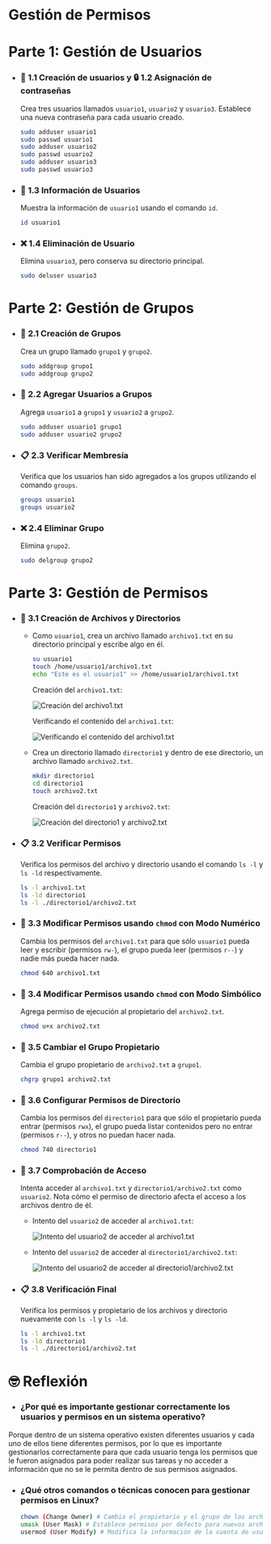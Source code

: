 # Gestión de Permisos
# Parte 1: Gestión de Usuarios
- ### 📝 1.1 Creación de usuarios  y 🔒 1.2 Asignación de contraseñas

    Crea tres usuarios llamados `usuario1`, `usuario2` y `usuario3`. Establece una nueva contraseña para cada usuario creado.

    ```bash
    sudo adduser usuario1
    sudo passwd usuario1
    sudo adduser usuario2
    sudo passwd usuario2
    sudo adduser usuario3
    sudo passwd usuario3
    ```
- ### 📄 1.3 Información de Usuarios

    Muestra la información de `usuario1` usando el comando `id`.

    ```bash
    id usuario1
    ```
- ### ❌ 1.4 Eliminación de Usuario

    Elimina `usuario3`, pero conserva su directorio principal.

    ```bash
    sudo deluser usuario3
    ```

# Parte 2: Gestión de Grupos
- ### 📝 2.1 Creación de Grupos
    Crea un grupo llamado `grupo1` y `grupo2`.

    ```bash
    sudo addgroup grupo1
    sudo addgroup grupo2
    ```
- ### 📝 2.2 Agregar Usuarios a Grupos

    Agrega `usuario1` a `grupo1` y `usuario2` a `grupo2`.

    ```bash
    sudo adduser usuario1 grupo1
    sudo adduser usuario2 grupo2
    ```
- ### 📋 2.3 Verificar Membresía

    Verifica que los usuarios han sido agregados a los grupos utilizando el comando `groups`.

    ```bash
    groups usuario1
    groups usuario2
    ```
- ### ❌ 2.4 Eliminar Grupo

    Elimina `grupo2`.

    ```bash
    sudo delgroup grupo2
    ```

# Parte 3: Gestión de Permisos
- ### 📝 3.1 Creación de Archivos y Directorios

    - Como `usuario1`, crea un archivo llamado `archivo1.txt` en su directorio principal y escribe algo en él.

        ```bash
        su usuario1
        touch /home/usuario1/archivo1.txt
        echo "Este es el usuario1" >> /home/usuario1/archivo1.txt
        ```

        Creación del `archivo1.txt`:

        ![Creación del archivo1.txt]()

        Verificando el contenido del `archivo1.txt`:

        ![Verificando el contenido del archivo1.txt]()

    - Crea un directorio llamado `directorio1` y dentro de ese directorio, un archivo llamado `archivo2.txt`.

        ```bash
        mkdir directorio1
        cd directorio1
        touch archivo2.txt
        ```

        Creación del `directorio1` y `archivo2.txt`:

        ![Creación del directorio1 y archivo2.txt]()
- ### 📋 3.2 Verificar Permisos

    Verifica los permisos del archivo y directorio usando el comando `ls -l` y `ls -ld` respectivamente.

    ```bash
    ls -l archivo1.txt
    ls -ld directorio1
    ls -l ./directorio1/archivo2.txt
    ```
- ### 📝 3.3 Modificar Permisos usando `chmod` con Modo Numérico

    Cambia los permisos del `archivo1.txt` para que sólo `usuario1` pueda leer y escribir (permisos `rw-`), el grupo pueda leer (permisos `r--`) y nadie más pueda hacer nada.

    ```bash
    chmod 640 archivo1.txt
    ```

- ### 📝 3.4 Modificar Permisos usando `chmod` con Modo Simbólico

    Agrega permiso de ejecución al propietario del `archivo2.txt`.

    ```bash
    chmod u+x archivo2.txt
    ```
- ### 📝 3.5 Cambiar el Grupo Propietario

    Cambia el grupo propietario de `archivo2.txt` a `grupo1`.

    ```bash
    chgrp grupo1 archivo2.txt
    ```
- ### 📝 3.6 Configurar Permisos de Directorio

    Cambia los permisos del `directorio1` para que sólo el propietario pueda entrar (permisos `rwx`), el grupo pueda listar contenidos pero no entrar (permisos `r--`), y otros no puedan hacer nada.

    ```bash
    chmod 740 directorio1
    ```
- ### 🔰 3.7 Comprobación de Acceso

    Intenta acceder al `archivo1.txt` y `directorio1/archivo2.txt` como `usuario2`. Nota cómo el permiso de directorio afecta el acceso a los archivos dentro de él.

    - Intento del `usuario2` de acceder al `archivo1.txt`:

        ![Intento del usuario2 de acceder al archivo1.txt]()

    - Intento del `usuario2` de acceder al `directorio1/archivo2.txt`:

        ![Intento del usuario2 de acceder al directorio1/archivo2.txt]()
- ### 📋 3.8 Verificación Final

    Verifica los permisos y propietario de los archivos y directorio nuevamente con `ls -l` y `ls -ld`.

    ```bash
    ls -l archivo1.txt
    ls -ld directorio1
    ls -l ./directorio1/archivo2.txt
    ```

# 🤓 Reflexión

- ### ¿Por qué es importante gestionar correctamente los usuarios y permisos en un sistema operativo?
Porque dentro de un sistema operativo existen diferentes usuarios y cada uno de ellos tiene diferentes permisos, por lo que es importante gestionarlos correctamente para que cada usuario tenga los permisos que le fueron asignados para poder realizar sus tareas y no acceder a información que no se le permita dentro de sus permisos asignados.


- ### ¿Qué otros comandos o técnicas conocen para gestionar permisos en Linux?
    ```bash
    chown (Change Owner) # Cambia el propietario y el grupo de los archivos y directorios.
    umask (User Mask) # Establece permisos por defecto para nuevos archivos y directorios.
    usermod (User Modify) # Modifica la información de la cuenta de usuario.
    ```